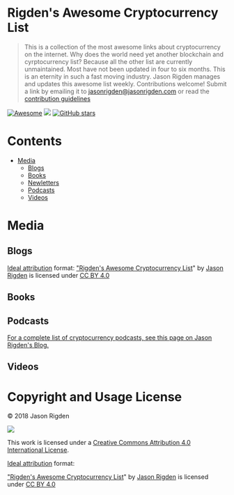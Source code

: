 # Rigden's Awesome Cryptocurrency List 
> This is a collection of the most awesome links about cryptocurrency on the internet. Why does the world need yet another blockchain and cyrptocurrency list? Because all the other list are currently unmaintained. Most have not been updated in four to six months. This is an eternity in such a fast moving industry. Jason Rigden manages and updates this awesome list weekly. Contributions welcome! Submit a link by emailing it to jasonrigden@jasonrigden.com or read the [contribution guidelines](contributing.md) 


[![Awesome](https://awesome.re/badge-flat.svg)](https://awesome.re) ![](https://img.shields.io/github/last-commit/jrigden/awesome-list-cryptocurrency.svg) [![GitHub stars](https://img.shields.io/github/stars/jrigden/awesome-list-cryptocurrency.svg)](https://github.com/jrigden/awesome-list-cryptocurrency/stargazers)


# Contents

- [Media](#media)
	- [Blogs](#blogs)
	- [Books](#books)
	- [Newletters](#newsletters)
	- [Podcasts](#podcasts)
	- [Videos](#videos)

# Media

## Blogs
[Ideal attribution](https://creativecommons.org/use-remix/get-permission/) format:
["Rigden's Awesome Cryptocurrency List](https://github.com/jrigden/awesome-list-cryptocurrency)" by [Jason Rigden](https://jasonrigden.com/) is licensed under [CC BY 4.0](https://creativecommons.org/licenses/by/4.0/)

## Books

## Podcasts
[For a complete list of cryptocurrency podcasts, see this page on Jason Rigden's Blog.](https://jasonrigden.com/posts/list_of_cryptocurrency_podcasts/)

## Videos



# Copyright and Usage License
© 2018 Jason Rigden

![](https://i.creativecommons.org/l/by/4.0/88x31.png) 

This work is licensed under a [Creative Commons Attribution 4.0 International License](http://creativecommons.org/licenses/by/4.0/).

[Ideal attribution](https://creativecommons.org/use-remix/get-permission/) format:

["Rigden's Awesome Cryptocurrency List](https://github.com/jrigden/awesome-list-cryptocurrency)" by [Jason Rigden](https://jasonrigden.com/) is licensed under [CC BY 4.0](https://creativecommons.org/licenses/by/4.0/)


